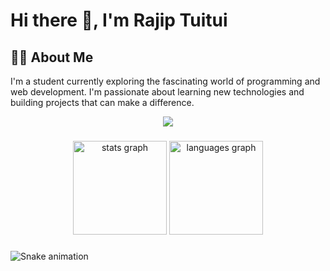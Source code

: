 # Hi there 👋, I'm Rajip Tuitui

## 👨‍💻 About Me
I'm a student currently exploring the fascinating world of programming and web development. I'm passionate about learning new technologies and building projects that can make a difference.
<div align="center">
  <img src="https://profile-counter.glitch.me/rajip2001/count.svg?"  />
</div>

###

<div align="center">
  <img src="https://github-readme-stats.vercel.app/api?username=rajip2001&hide_title=false&hide_rank=false&show_icons=true&include_all_commits=true&count_private=true&disable_animations=false&theme=react&locale=en&hide_border=false&order=1" height="150" alt="stats graph"  />
  <img src="https://github-readme-stats.vercel.app/api/top-langs?username=rajip2001&locale=en&hide_title=false&layout=compact&card_width=320&langs_count=5&theme=dracula&hide_border=false&order=2" height="150" alt="languages graph"  />
</div>

###

<img src="https://raw.githubusercontent.com/rajip2001/rajip2001/output/snake.svg" alt="Snake animation" />

###

